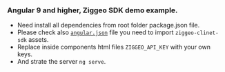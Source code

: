 ### Angular 9 and higher, Ziggeo SDK demo example.

- Need install all dependencies from root folder package.json file.
- Please check also [`angular.json`](https://github.com/Ziggeo/angular-ziggeo/blob/master/angular.json#L65) 
file you need to import `ziggeo-clinet-sdk` assets.
- Replace inside components html files `ZIGGEO_API_KEY` with your own keys.
- And strate the server `ng serve`.
